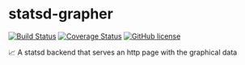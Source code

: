 # statsd-grapher

  [![Build Status](https://travis-ci.org/Risto-Stevcev/statsd-grapher.svg)](https://travis-ci.org/Risto-Stevcev/statsd-grapher)
  [![Coverage Status](https://coveralls.io/repos/github/Risto-Stevcev/statsd-grapher/badge.svg?branch=master)](https://coveralls.io/github/Risto-Stevcev/statsd-grapher?branch=master)
  [![GitHub license](https://img.shields.io/github/license/mashape/apistatus.svg)](https://github.com/Risto-Stevcev/javascript-quicksort/blob/master/LICENSE)

:chart_with_upwards_trend: A statsd backend that serves an http page with the graphical data


